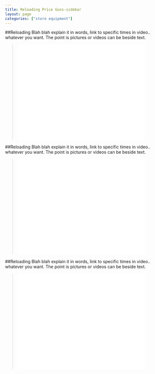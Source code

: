 ```yaml
---
title: Reloading Price Guns-sidebar
layout: page
categories: ["store equipment"]
---
```

##Reloading
Blah blah explain it in words, link to specific times in video.. whatever you want. The point is pictures or videos can be beside text.

> <iframe width="420" height="315" src="//www.youtube.com/embed/-rfkhjjivYM#t=00m20s" frameborder="0" allowfullscreen></iframe><br/>

##Reloading
Blah blah explain it in words, link to specific times in video.. whatever you want. The point is pictures or videos can be beside text.

> <iframe width="420" height="315" src="//www.youtube.com/embed/UiWCLBYbkJk" frameborder="0" allowfullscreen></iframe><br/>

##Reloading
Blah blah explain it in words, link to specific times in video.. whatever you want. The point is pictures or videos can be beside text.

> <iframe width="420" height="315" src="//www.youtube.com/embed/aqNB-GvHduw" frameborder="0" allowfullscreen></iframe><br/>
